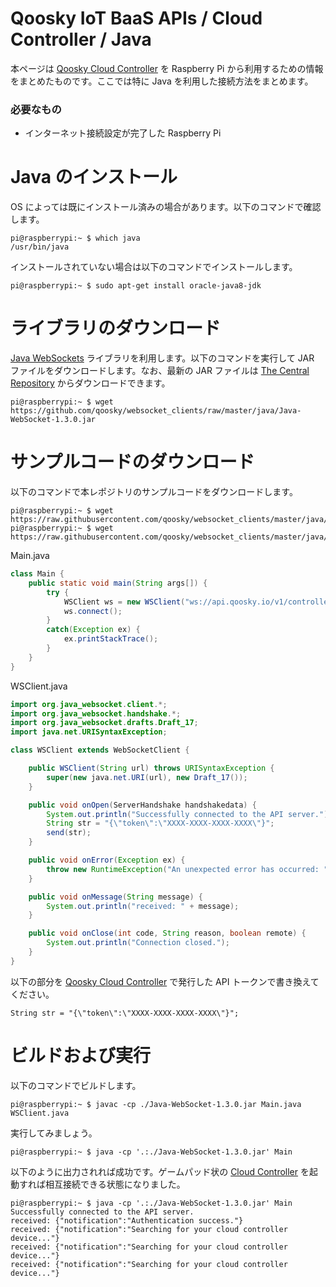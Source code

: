 Qoosky IoT BaaS APIs / Cloud Controller / Java
==================
本ページは [Qoosky Cloud Controller](https://www.qoosky.io/help/api) を Raspberry Pi から利用するための情報をまとめたものです。ここでは特に Java を利用した接続方法をまとめます。

### 必要なもの
- インターネット接続設定が完了した Raspberry Pi


Java のインストール
==================
OS によっては既にインストール済みの場合があります。以下のコマンドで確認します。

	pi@raspberrypi:~ $ which java
	/usr/bin/java

インストールされていない場合は以下のコマンドでインストールします。

	pi@raspberrypi:~ $ sudo apt-get install oracle-java8-jdk


ライブラリのダウンロード
==================
[Java WebSockets](https://github.com/TooTallNate/Java-WebSocket) ライブラリを利用します。以下のコマンドを実行して JAR ファイルをダウンロードします。なお、最新の JAR ファイルは [The Central Repository](http://search.maven.org/#search|ga|1|a%3A%22Java-WebSocket%22) からダウンロードできます。

	pi@raspberrypi:~ $ wget https://github.com/qoosky/websocket_clients/raw/master/java/Java-WebSocket-1.3.0.jar


サンプルコードのダウンロード
==================
以下のコマンドで本レポジトリのサンプルコードをダウンロードします。

	pi@raspberrypi:~ $ wget https://raw.githubusercontent.com/qoosky/websocket_clients/master/java/Main.java
	pi@raspberrypi:~ $ wget https://raw.githubusercontent.com/qoosky/websocket_clients/master/java/WSClient.java

Main.java

```java
class Main {
    public static void main(String args[]) {
        try {
            WSClient ws = new WSClient("ws://api.qoosky.io/v1/controller/actuator/ws");
            ws.connect();
        }
        catch(Exception ex) {
            ex.printStackTrace();
        }
    }
}
```

WSClient.java

```java
import org.java_websocket.client.*;
import org.java_websocket.handshake.*;
import org.java_websocket.drafts.Draft_17;
import java.net.URISyntaxException;

class WSClient extends WebSocketClient {

    public WSClient(String url) throws URISyntaxException {
        super(new java.net.URI(url), new Draft_17());
    }

    public void onOpen(ServerHandshake handshakedata) {
        System.out.println("Successfully connected to the API server.");
        String str = "{\"token\":\"XXXX-XXXX-XXXX-XXXX\"}";
        send(str);
    }

    public void onError(Exception ex) {
        throw new RuntimeException("An unexpected error has occurred: " + ex.toString());
    }

    public void onMessage(String message) {
        System.out.println("received: " + message);
    }

    public void onClose(int code, String reason, boolean remote) {
        System.out.println("Connection closed.");
    }
}
```

以下の部分を [Qoosky Cloud Controller](https://www.qoosky.io/help/api) で発行した API トークンで書き換えてください。

	String str = "{\"token\":\"XXXX-XXXX-XXXX-XXXX\"}";


ビルドおよび実行
==================
以下のコマンドでビルドします。

	pi@raspberrypi:~ $ javac -cp ./Java-WebSocket-1.3.0.jar Main.java WSClient.java

実行してみましょう。

	pi@raspberrypi:~ $ java -cp '.:./Java-WebSocket-1.3.0.jar' Main

以下のように出力されれば成功です。ゲームパッド状の [Cloud Controller](https://www.qoosky.io/help/api/cc) を起動すれば相互接続できる状態になりました。

	pi@raspberrypi:~ $ java -cp '.:./Java-WebSocket-1.3.0.jar' Main
	Successfully connected to the API server.
	received: {"notification":"Authentication success."}
	received: {"notification":"Searching for your cloud controller device..."}
	received: {"notification":"Searching for your cloud controller device..."}
	received: {"notification":"Searching for your cloud controller device..."}
